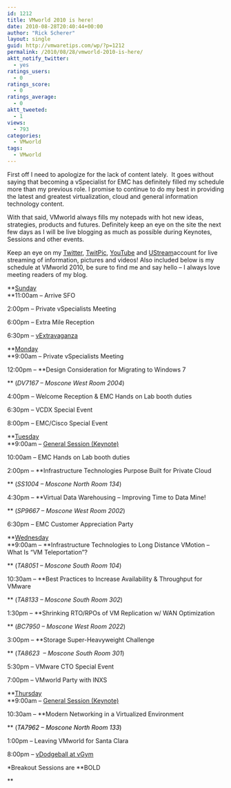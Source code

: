 ```yaml
---
id: 1212
title: VMworld 2010 is here!
date: 2010-08-28T20:40:44+00:00
author: "Rick Scherer"
layout: single
guid: http://vmwaretips.com/wp/?p=1212
permalink: /2010/08/28/vmworld-2010-is-here/
aktt_notify_twitter:
  - yes
ratings_users:
  - 0
ratings_score:
  - 0
ratings_average:
  - 0
aktt_tweeted:
  - 1
views:
  - 793
categories:
  - VMworld
tags:
  - VMworld
---
```

First off I need to apologize for the lack of content lately.  It goes without saying that becoming a vSpecialist for EMC has definitely filled my schedule more than my previous role. I promise to continue to do my best in providing the latest and greatest virtualization, cloud and general information technology content.

With that said, VMworld always fills my notepads with hot new ideas, strategies, products and futures. Definitely keep an eye on the site the next few days as I will be live blogging as much as possible during Keynotes, Sessions and other events.

Keep an eye on my <a href="http://www.twitter.com/rick_vmwaretips" target="_blank">Twitter</a>, <a href="http://twitpic.com/photos/rick_vmwaretips" target="_blank">TwitPic</a>, <a href="http://www.youtube.com/profile?user=vmwaretips" target="_blank">YouTube</a> and <a href="http://www.ustream.tv/channel/vmwaretips-com" target="_blank">UStream</a>account for live streaming of information, pictures and videos! Also included below is my schedule at VMworld 2010, be sure to find me and say hello &#8211; I always love meeting readers of my blog.

**<span style="text-decoration: underline;">Sunday<br /> </span>**11:00am &#8211; Arrive SFO
  
2:00pm &#8211; Private vSpecialists Meeting
  
6:00pm &#8211; Extra Mile Reception
  
6:30pm &#8211; <a href="http://www.vmunderground.com/?page_id=77" target="_blank">vExtravaganza</a>

**<span style="text-decoration: underline;">Monday<br /> </span>**9:00am &#8211; Private vSpecialists Meeting

12:00pm &#8211; **Design Consideration for Migrating to Windows 7
  
** (_DV7167 &#8211; Moscone West Room 2004_)

4:00pm &#8211; Welcome Reception & EMC Hands on Lab booth duties
  
6:30pm &#8211; VCDX Special Event
  
8:00pm &#8211; EMC/Cisco Special Event

**<span style="text-decoration: underline;">Tuesday<br /> </span>**9:00am &#8211; <a href="http://www.vmworld.com/community/conferences/2010/generalsessions/" target="_blank">General Session (Keynote)</a>
  
10:00am &#8211; EMC Hands on Lab booth duties

2:00pm &#8211; **Infrastructure Technologies Purpose Built for Private Cloud
  
** (_SS1004 &#8211; Moscone North Room 134_)

4:30pm &#8211; **Virtual Data Warehousing – Improving Time to Data Mine!
  
** (_SP9667 &#8211; Moscone West Room 2002_)

6:30pm &#8211; EMC Customer Appreciation Party

**<span style="text-decoration: underline;">Wednesday<br /> </span>**9:00am &#8211; **Infrastructure Technologies to Long Distance VMotion – What Is “VM Teleportation”?
  
** (_TA8051 &#8211; Moscone South Room 104_)

10:30am &#8211; **Best Practices to Increase Availability & Throughput for VMware
  
** (_TA8133 &#8211; Moscone South Room 302_)

1:30pm &#8211; **Shrinking RTO/RPOs of VM Replication w/ WAN Optimization
  
** (_BC7950 &#8211; Moscone West Room 2022_)

3:00pm &#8211; **Storage Super-Heavyweight Challenge
  
** (_TA8623  &#8211; Moscone South Room 301_)

5:30pm &#8211; VMware CTO Special Event
  
7:00pm &#8211; VMworld Party with INXS

**<span style="text-decoration: underline;">Thursday<br /> </span>**9:00am &#8211; <a href="http://www.vmworld.com/community/conferences/2010/generalsessions/" target="_blank">General Session (Keynote)</a>

10:30am &#8211; **Modern Networking in a Virtualized Environment
  
** (<span style="color: #000000;"><em>TA7962 &#8211; Moscone North Room 133</em>)</span>

1:00pm &#8211; Leaving VMworld for Santa Clara
  
8:00pm &#8211; <a href="http://virtualgeek.typepad.com/virtual_geek/2010/08/vmworld-v0dgeball-deathmatch-details.html" target="_blank">vDodgeball at vGym</a>

*Breakout Sessions are **BOLD
  
**